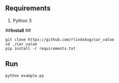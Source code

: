 ## **Requirements** ##

 1. Python 3

##**Install** ##

    git clone https://github.com/rlindskog/car_value
    cd ./car_value
    pip install -r requirements.txt

## **Run** ##
    python example.py
